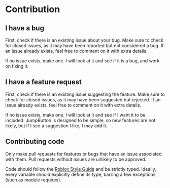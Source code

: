 # Contribution

## I have a bug
First, check if there is an existing issue about your bug. Make sure to check for closed issues, as it may have been reported but not considered a bug. If an issue already exists, feel free to comment on it with extra details.

If no issue exists, make one. I will look at it and see if it is a bug, and work on fixing it.

## I have a feature request
First, check if there is an existing issue suggesting the feature. Make sure to check for closed issues, as it may have been suggested but rejected. If an issue already exists, feel free to comment on it with extra details.

If no issue exists, make one. I will look at it and see if I want it to be included. JumpButton is designed to be simple, so new features are not likely, but if I see a suggestion I like, I may add it.

## Contributing code
Only make pull requests for features or bugs that have an issue associated with them. Pull requests without issues are unlikely to be approved.

Code should follow the [Roblox Style Guide](https://roblox.github.io/lua-style-guide/) and be strictly typed. Ideally, every variable should explicitly define its type, barring a few exceptions (such as module requires).
